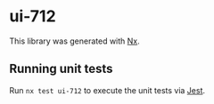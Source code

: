 # ui-712

This library was generated with [Nx](https://nx.dev).

## Running unit tests

Run `nx test ui-712` to execute the unit tests via [Jest](https://jestjs.io).
